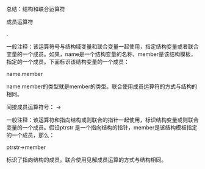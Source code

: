 总结：结构和联合运算符

成员运算符

.

一般注释：该运算符号与结构域变量和联合变量一起使用，指定结构变量或者联合变量的一个成员。如果，name是一个结构变量的名称，member是该结构模板，指定的一个成员。下面标识该结构变量的一个成员：

name.member

name.member的类型就是member的类型。联合使用成员运算符的方式与结构的相同。



间接成员运算符号： ->

一般注释：该运算符和指向结构或则联合的指针一起使用，标识结构变量或则联合变量的一个成员。假设ptrstr 是一个指向结构的指针，member是该结构模板指定的一个成员，那么：

ptrstr->member

标识了指向结构的成员。联合使用见解成员运算的方式与结构相同。
